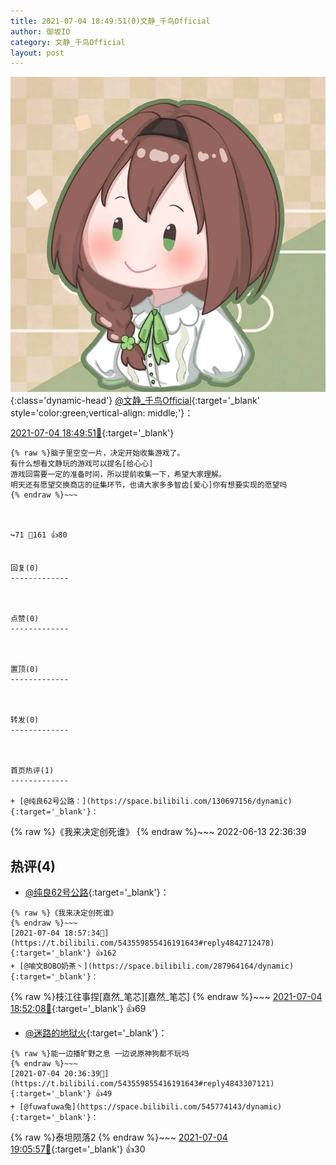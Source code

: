 ```yaml
---
title: 2021-07-04 18:49:51(0)文静_千鸟Official
author: 御坂IO
category: 文静_千鸟Official
layout: post
---
```


![img](/images/ac7482ed1b9a7f203dc68c0c4a77c488a27b108a.jpg){:class='dynamic-head'}
[@文静_千鸟Official](https://space.bilibili.com/667526012/dynamic){:target='_blank' style='color:green;vertical-align: middle;'}：

[2021-07-04 18:49:51🔗](https://t.bilibili.com/543559855416191643){:target='_blank'}

~~~
{% raw %}脑子里空空一片，决定开始收集游戏了。
有什么想看文静玩的游戏可以提名[给心心]
游戏回需要一定的准备时间，所以提前收集一下，希望大家理解。
明天还有愿望交换商店的征集环节，也请大家多多智齿[爱心]​你有想要实现的愿望吗
{% endraw %}~~~



↪️71 💬161 👍80


回复(0)
-------------



点赞(0)
-------------



置顶(0)
-------------



转发(0)
-------------



首页热评(1)
-------------

+ [@纯良62号公路：](https://space.bilibili.com/130697156/dynamic){:target='_blank'}：
~~~
{% raw %}《我来决定创死谁》
{% endraw %}~~~
2022-06-13 22:36:39


热评(4)
-------------

+ [@纯良62号公路](https://space.bilibili.com/130697156/dynamic){:target='_blank'}：
~~~
{% raw %}《我来决定创死谁》
{% endraw %}~~~
[2021-07-04 18:57:34🔗](https://t.bilibili.com/543559855416191643#reply4842712478){:target='_blank'} 👍162
+ [@喻文BOBO奶茶丶](https://space.bilibili.com/287964164/dynamic){:target='_blank'}：
~~~
{% raw %}枝江往事捏[嘉然_笔芯][嘉然_笔芯]
{% endraw %}~~~
[2021-07-04 18:52:08🔗](https://t.bilibili.com/543559855416191643#reply4842677119){:target='_blank'} 👍69
+ [@迷路的地狱火](https://space.bilibili.com/6221290/dynamic){:target='_blank'}：
~~~
{% raw %}能一边播旷野之息 一边说原神狗都不玩吗
{% endraw %}~~~
[2021-07-04 20:36:39🔗](https://t.bilibili.com/543559855416191643#reply4843307121){:target='_blank'} 👍49
+ [@fuwafuwa兔](https://space.bilibili.com/545774143/dynamic){:target='_blank'}：
~~~
{% raw %}泰坦陨落2
{% endraw %}~~~
[2021-07-04 19:05:57🔗](https://t.bilibili.com/543559855416191643#reply4842761838){:target='_blank'} 👍30


